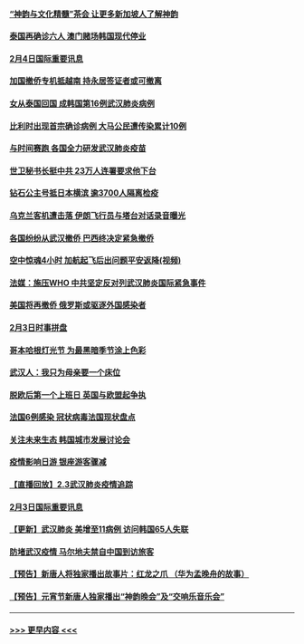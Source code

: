 #### [“神韵与文化精髓”茶会 让更多新加坡人了解神韵](../pages/prog202/a102769286.md?t=02050322) 
#### [泰国再确诊六人 澳门赌场韩国现代停业](../pages/prog202/a102769239.md?t=02050322) 
#### [2月4日国际重要讯息](../pages/prog202/a102768884.md?t=02050322) 
#### [加国撤侨专机抵越南 持永居签证者或可撤离](../pages/prog202/a102768877.md?t=02050322) 
#### [女从泰国回国 成韩国第16例武汉肺炎病例](../pages/prog202/a102768669.md?t=02050322) 
#### [比利时出现首宗确诊病例 大马公民遭传染累计10例](../pages/prog202/a102768824.md?t=02050322) 
#### [与时间赛跑 各国全力研发武汉肺炎疫苗](../pages/prog202/a102768738.md?t=02050322) 
#### [世卫秘书长挺中共 23万人连署要求他下台](../pages/prog202/a102768717.md?t=02050322) 
#### [钻石公主号抵日本横滨 逾3700人隔离检疫](../pages/prog202/a102768714.md?t=02050322) 
#### [乌克兰客机遭击落 伊朗飞行员与塔台对话录音曝光](../pages/prog202/a102768645.md?t=02050322) 
#### [各国纷纷从武汉撤侨 巴西终决定紧急撤侨](../pages/prog202/a102768630.md?t=02050322) 
#### [空中惊魂4小时 加航起飞后出问题平安返降(视频)](../pages/prog202/a102768601.md?t=02050322) 
#### [法媒：施压WHO 中共坚定反对列武汉肺炎国际紧急事件](../pages/prog202/a102768584.md?t=02050322) 
#### [美国将再撤侨 俄罗斯或驱逐外国感染者](../pages/prog202/a102768247.md?t=02050322) 
#### [2月3日时事拼盘](../pages/prog202/a102768402.md?t=02050322) 
#### [哥本哈根灯光节 为最黑暗季节涂上色彩](../pages/prog202/a102768369.md?t=02050322) 
#### [武汉人：我只为母亲要一个床位](../pages/prog202/a102768250.md?t=02050322) 
#### [脱欧后第一个上班日 英国与欧盟起争执](../pages/prog202/a102768252.md?t=02050322) 
#### [法国6例感染 冠状病毒法国现状盘点](../pages/prog202/a102768157.md?t=02050322) 
#### [关注未来生态 韩国城市发展讨论会](../pages/prog202/a102768153.md?t=02050322) 
#### [疫情影响日游 银座游客骤减](../pages/prog202/a102768160.md?t=02050322) 
#### [【直播回放】2.3武汉肺炎疫情追踪](../pages/prog202/a102768128.md?t=02050322) 
#### [2月3日国际重要讯息](../pages/prog202/a102767896.md?t=02050322) 
#### [【更新】武汉肺炎 美增至11病例 访问韩国65人失联](../pages/prog202/a102758911.md?t=02050322) 
#### [防堵武汉疫情 马尔地夫禁自中国到访旅客](../pages/prog202/a102767847.md?t=02050322) 
#### [【预告】新唐人将独家播出故事片：红龙之爪 （华为孟晚舟的故事）](../pages/prog202/a102767728.md?t=02050322) 
#### [【预告】元宵节新唐人独家播出“神韵晚会”及“交响乐音乐会”](../pages/prog202/a102767674.md?t=02050322) 

----
#### [ >>> 更早内容 <<< ](../indexes/prog202-earlier.md)
